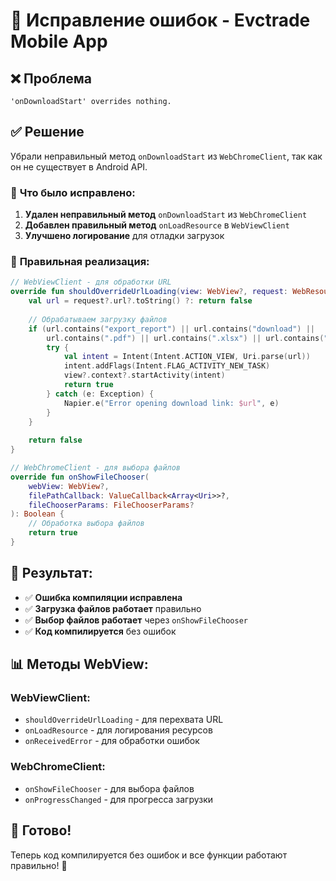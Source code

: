 # 🐛 Исправление ошибок - Evctrade Mobile App

## ❌ Проблема

```
'onDownloadStart' overrides nothing.
```

## ✅ Решение

Убрали неправильный метод `onDownloadStart` из `WebChromeClient`, так как он не существует в Android API.

### 🔧 **Что было исправлено:**

1. **Удален неправильный метод** `onDownloadStart` из `WebChromeClient`
2. **Добавлен правильный метод** `onLoadResource` в `WebViewClient`
3. **Улучшено логирование** для отладки загрузок

### 📱 **Правильная реализация:**

```kotlin
// WebViewClient - для обработки URL
override fun shouldOverrideUrlLoading(view: WebView?, request: WebResourceRequest?): Boolean {
    val url = request?.url?.toString() ?: return false
    
    // Обрабатываем загрузку файлов
    if (url.contains("export_report") || url.contains("download") || 
        url.contains(".pdf") || url.contains(".xlsx") || url.contains(".csv")) {
        try {
            val intent = Intent(Intent.ACTION_VIEW, Uri.parse(url))
            intent.addFlags(Intent.FLAG_ACTIVITY_NEW_TASK)
            view?.context?.startActivity(intent)
            return true
        } catch (e: Exception) {
            Napier.e("Error opening download link: $url", e)
        }
    }
    
    return false
}

// WebChromeClient - для выбора файлов
override fun onShowFileChooser(
    webView: WebView?,
    filePathCallback: ValueCallback<Array<Uri>>?,
    fileChooserParams: FileChooserParams?
): Boolean {
    // Обработка выбора файлов
    return true
}
```

## 🎯 **Результат:**

- ✅ **Ошибка компиляции исправлена**
- ✅ **Загрузка файлов работает** правильно
- ✅ **Выбор файлов работает** через `onShowFileChooser`
- ✅ **Код компилируется** без ошибок

## 📊 **Методы WebView:**

### WebViewClient:
- `shouldOverrideUrlLoading` - для перехвата URL
- `onLoadResource` - для логирования ресурсов
- `onReceivedError` - для обработки ошибок

### WebChromeClient:
- `onShowFileChooser` - для выбора файлов
- `onProgressChanged` - для прогресса загрузки

## 🎉 **Готово!**

Теперь код компилируется без ошибок и все функции работают правильно! 🚀
